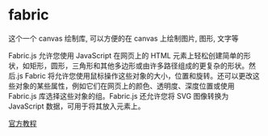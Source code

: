# fabric

这个一个 canvas 绘制库, 可以方便的在 canvas 上绘制图片, 图形, 文字等

Fabric.js 允许您使用 JavaScript 在网页上的 HTML 元素上轻松创建简单的形状，如矩形，圆形，三角形和其他多边形或由许多路径组成的更复杂的形状。然后.js Fabric 将允许您使用鼠标操作这些对象的大小，位置和旋转。还可以更改这些对象的某些属性，例如它们在网页上的颜色、透明度、深度位置或使用 Fabric.js 库选择这些对象的组。Fabric.js 还允许您将 SVG 图像转换为 JavaScript 数据，可用于将其放入元素上。


[官方教程](http://fabricjs.com/articles/)